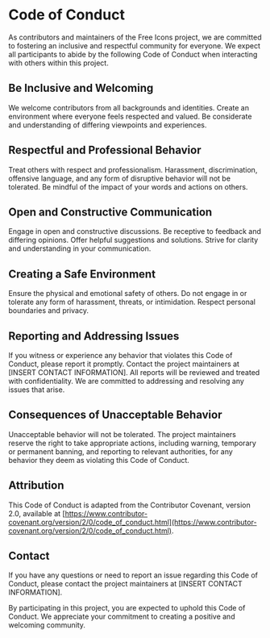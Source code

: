 # Code of Conduct

As contributors and maintainers of the Free Icons project, we are committed to fostering an inclusive and respectful community for everyone. We expect all participants to abide by the following Code of Conduct when interacting with others within this project.

## Be Inclusive and Welcoming

We welcome contributors from all backgrounds and identities. Create an environment where everyone feels respected and valued. Be considerate and understanding of differing viewpoints and experiences.

## Respectful and Professional Behavior

Treat others with respect and professionalism. Harassment, discrimination, offensive language, and any form of disruptive behavior will not be tolerated. Be mindful of the impact of your words and actions on others.

## Open and Constructive Communication

Engage in open and constructive discussions. Be receptive to feedback and differing opinions. Offer helpful suggestions and solutions. Strive for clarity and understanding in your communication.

## Creating a Safe Environment

Ensure the physical and emotional safety of others. Do not engage in or tolerate any form of harassment, threats, or intimidation. Respect personal boundaries and privacy.

## Reporting and Addressing Issues

If you witness or experience any behavior that violates this Code of Conduct, please report it promptly. Contact the project maintainers at [INSERT CONTACT INFORMATION]. All reports will be reviewed and treated with confidentiality. We are committed to addressing and resolving any issues that arise.

## Consequences of Unacceptable Behavior

Unacceptable behavior will not be tolerated. The project maintainers reserve the right to take appropriate actions, including warning, temporary or permanent banning, and reporting to relevant authorities, for any behavior they deem as violating this Code of Conduct.

## Attribution

This Code of Conduct is adapted from the Contributor Covenant, version 2.0, available at [https://www.contributor-covenant.org/version/2/0/code_of_conduct.html](https://www.contributor-covenant.org/version/2/0/code_of_conduct.html).

## Contact

If you have any questions or need to report an issue regarding this Code of Conduct, please contact the project maintainers at [INSERT CONTACT INFORMATION].

By participating in this project, you are expected to uphold this Code of Conduct. We appreciate your commitment to creating a positive and welcoming community.
